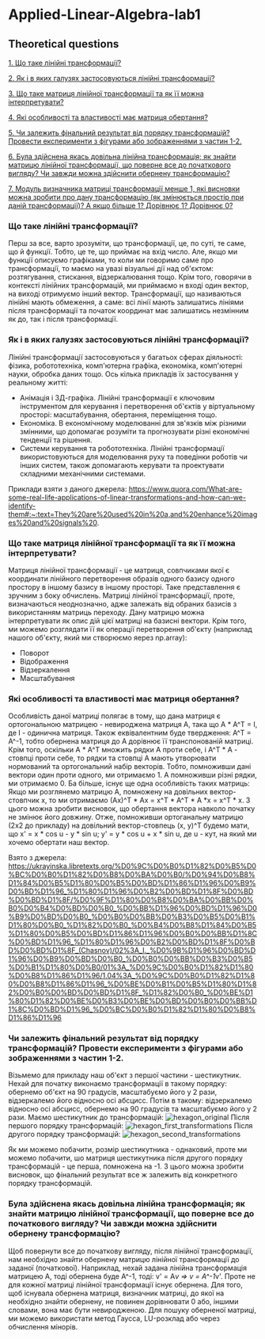 # Applied-Linear-Algebra-lab1

## Theoretical questions

[1. Що таке лінійні трансформації? ](#pa1) 

[2. Як і в яких галузях застосовуються лінійні трансформації?](#pa2)  

[3. Що таке матриця лінійної трансформації та як її можна інтерпретувати?](#pa3)  

[4. Які особливості та властивості має матриця обертання?](#pa4)

[5. Чи залежить фінальний результат від порядку трансформацій? Провести експерименти з фігурами або зображеннями з частин 1-2.](#pa5)

[6. Була здійснена якась довільна лінійна трансформація; як знайти матрицю лінійної трансформації, що поверне все до початкового вигляду? Чи завжди можна здійснити обернену трансформацію? ](#pa6) 

[7. Модуль визначника матриці трансформації менше 1, які висновки можна зробити про дану трансформацію (як змінюється простір при даній трансформації)? А якщо більше 1? Дорівнює 1? Дорівнює 0? ](#pa7)


<a name = "pa1"></a>
### Що таке лінійні трансформації?
Перш за все, варто зрозуміти, що трансформації, це, по суті, те саме, що й функції. Тобто, це те, що приймає на вхід число. Але, якщо ми функції описуємо графіками, то коли ми говоримо саме про трансформації, то маємо на увазі візуальні дії над об'єктом: розтягування, стискання, відзеркалювання тощо. Крім того, говорячи в контексті лінійних трансформацій, ми приймаємо н вході один вектор, на виході отримуємо інший вектор. Трансформації, що називаються лінійні мають обмеження, а саме: всі лінії мають залишатись лініями після трансформації та початок координат має залишатись незмінним як до, так і після трансформації.


<a name = "pa2"></a>
### Як і в яких галузях застосовуються лінійні трансформації?
Лінійні трансформації застосовуються у багатьох сферах діяльності: фізика, робототехніка, комп'ютерна графіка, економіка, комп'ютерні науки, обробка даних тощо. Ось кілька прикладів їх застосування у реальному житті:
- Анімація і 3Д-графіка. Лінійні трансформації є ключовим інструментом для керування і перетворення об'єктів у віртуальному просторі: масштабування, обертання, переміщення тощо.
- Економіка. В економічному моделюванні для зв'язків між різними змінними, що допомагає розуміти та прогнозувати різні економічні тенденції та рішення.
- Системи керування та робототехніка. Лінійні трансформації використовуються для моделювання руху та поведінки роботів чи інших систем, також допомагають керувати та проектувати складними механічними системами.

Приклади взяти з даного джерела: https://www.quora.com/What-are-some-real-life-applications-of-linear-transformations-and-how-can-we-identify-them#:~:text=They%20are%20used%20in%20a,and%20enhance%20images%20and%20signals%20.


<a name = "pa3"></a>
### Що таке матриця лінійної трансформації та як її можна інтерпретувати?
Матриця лінійної трансформації - це матриця, совпчиками якої є координати лінійного перетворення образів одного базису одного простору в іншому базису в іншому просторі. Таке представлення є зручним з боку обчислень. Матриці лінійної трансформації, проте, визначаються неоднозначно, адже залежать від обраних базисів з використанням матриць переходу. Дану матрицю можна інтерпретувати як опис дій цієї матриці на базисні вектори. Крім того, ми можемо розглядати її як операції перетворення об'єкту (наприклад нашого об'єкту, який ми створюємо яерез np.array):
- Поворот
- Відображення
- Відзеркалення
- Масштабування


<a name = "pa4"></a>
### Які особливості та властивості має матриця обертання?
Особливість даної матриці полягає в тому, що дана матриця є ортогональною матрицею - невироджена матриця А, така що A * А^T = I, де І - одинична матриця. Також еквівалентним буде твердження: А^T = A^-1, тобто обернена матриця до А дорівнює її транспонованій матриці. Крім того, оскільки A * А^T  множить рядки А проти себе,  і А^T * А - стовпці проти себе, то рядки та стовпці А мають утворювати нормований та ортогональний набір векторів. Тобто, помноживши дані вектори один проти одного, ми отримаємо 1. А помноживши різні рядки, ми отримаємо 0. Ба більше, існує ще одна особливість таких матриць: 
Якщо ми розглянемо матрицю А, помножену на довільних вектор-стовпчик х, то ми отримаємо (Ах)^T * Ax = x^T * A^T * A *x = x^T * x.  З цього можна зробити висновок, що обертання вектора навколо початку не змінює його довжину. Отже, помноживши ортоганальну матрицю (2х2 до прикладу) на довільний вектор-стовпець (x, y)^T будемо мати, що х' = x * cos u - y * sin u; y' = y * cos u + x * sin u, де u - кут, на який ми хочемо обертати наш вектор.

Взято з джерела: https://ukrayinska.libretexts.org/%D0%9C%D0%B0%D1%82%D0%B5%D0%BC%D0%B0%D1%82%D0%B8%D0%BA%D0%B0/%D0%94%D0%B8%D1%84%D0%B5%D1%80%D0%B5%D0%BD%D1%86%D1%96%D0%B9%D0%BD%D1%96_%D1%80%D1%96%D0%B2%D0%BD%D1%8F%D0%BD%D0%BD%D1%8F/%D0%9F%D1%80%D0%B8%D0%BA%D0%BB%D0%B0%D0%B4%D0%BD%D0%B0_%D0%BB%D1%96%D0%BD%D1%96%D0%B9%D0%BD%D0%B0_%D0%B0%D0%BB%D0%B3%D0%B5%D0%B1%D1%80%D0%B0_%D1%82%D0%B0_%D0%B4%D0%B8%D1%84%D0%B5%D1%80%D0%B5%D0%BD%D1%86%D1%96%D0%B0%D0%BB%D1%8C%D0%BD%D1%96_%D1%80%D1%96%D0%B2%D0%BD%D1%8F%D0%BD%D0%BD%D1%8F_(Chasnov)/02%3A_I._%D0%9B%D1%96%D0%BD%D1%96%D0%B9%D0%BD%D0%B0_%D0%B0%D0%BB%D0%B3%D0%B5%D0%B1%D1%80%D0%B0/01%3A_%D0%9C%D0%B0%D1%82%D1%80%D0%B8%D1%86%D1%96/1.04%3A_%D0%9C%D0%B0%D1%82%D1%80%D0%B8%D1%86%D1%96_%D0%BE%D0%B1%D0%B5%D1%80%D1%82%D0%B0%D0%BD%D0%BD%D1%8F_%D1%82%D0%B0_%D0%BE%D1%80%D1%82%D0%BE%D0%B3%D0%BE%D0%BD%D0%B0%D0%BB%D1%8C%D0%BD%D1%96_%D0%BC%D0%B0%D1%82%D1%80%D0%B8%D1%86%D1%96


<a name = "pa5"></a>
### Чи залежить фінальний результат від порядку трансформацій? Провести експерименти з фігурами або зображеннями з частин 1-2.
Візьмемо для прикладу наш об'єкт з першої частини  - шестикутник. Нехай для початку виконаємо трансформації в такому порядку: обернемо об'єкт на 90 градусів, масштабуємо його у 2 рази, відзеркалемо його відносно осі абсцисс. Потім в такому: відзеркалемо відносно осі абсцисс, обернемо на 90 градусів та масштабуємо його у 2 рази.
Маємо шестикутник до трансформацій:
![hexagon_original](https://github.com/KravchenkoKseniia/Applied-Linear-Algebra-lab1/assets/145661899/0bd2662c-a558-4747-beeb-2d78e5c3dfd7)
Після першого порядку трансформацій:
![hexagon_first_transformations](https://github.com/KravchenkoKseniia/Applied-Linear-Algebra-lab1/assets/145661899/5d55b3ae-9d6b-479c-a26d-3b267fd31a77)
Після другого порядку трансформацій:
![hexagon_second_transformations](https://github.com/KravchenkoKseniia/Applied-Linear-Algebra-lab1/assets/145661899/f71fa159-d87e-40f5-8328-592f8f876b17)

Як ми можемо побачити, розмір шестикутника - однаковий, проте ми можемо побачити, шо матриця шестикутника після другого порядку трансформацій - це перша, помножена на -1.  З цього можна зробити висновок, що фінальний результат все ж залежить від конкретного порядку трансформацій. 


<a name = "pa6"></a>
### Була здійснена якась довільна лінійна трансформація; як знайти матрицю лінійної трансформації, що поверне все до початкового вигляду? Чи завжди можна здійснити обернену трансформацію?
Щоб повернути все до початкову вигляду, після лінійної трансформації, нам необхідно знайти обернену матрицю лінійної трансформації до заданої (початкової). Наприклад, нехай задана лінійна трансформація матрицею А, тоді обернена буде A^-1, тоді:
v' = A*v => v = A^-1*v'.
Проте не для кожної матриці лінійної трансформації існує обернена. Для того, щоб існувала обернена матриця, визначник матриці, до якої на необхідно знайти обернену, не повинен дорівнювати 0 або, іншими словами, вона має бути невиродженою. Для пошуку оберненої матриці, ми можемо використати метод Гаусса, LU-розклад або через обчислення мінорів.
